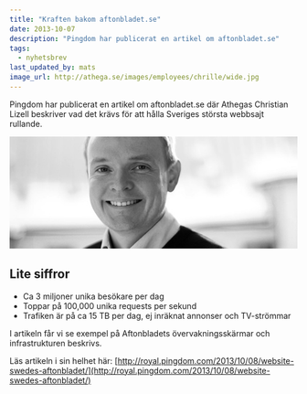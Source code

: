 ```yaml
---
title: "Kraften bakom aftonbladet.se"
date: 2013-10-07
description: "Pingdom har publicerat en artikel om aftonbladet.se"
tags:
  - nyhetsbrev
last_updated_by: mats
image_url: http://athega.se/images/employees/chrille/wide.jpg
---
```

Pingdom har publicerat en artikel om aftonbladet.se där Athegas Christian Lizell beskriver vad det krävs för att hålla Sveriges största webbsajt rullande.

![Christian Lizell](/assets/legacy/uploads/2013/10/chrille.jpg)

## Lite siffror

- Ca 3 miljoner unika besökare per dag
- Toppar på 100,000 unika requests per sekund
- Trafiken är på ca 15 TB per dag, ej inräknat annonser och TV-strömmar

I artikeln får vi se exempel på Aftonbladets övervakningsskärmar och infrastrukturen beskrivs.

Läs artikeln i sin helhet här: [http://royal.pingdom.com/2013/10/08/website-swedes-aftonbladet/](http://royal.pingdom.com/2013/10/08/website-swedes-aftonbladet/)
